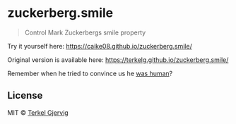 # zuckerberg.smile
> Control Mark Zuckerbergs smile property 

Try it yourself here: https://caike08.github.io/zuckerberg.smile/

Original version is available here: https://terkelg.github.io/zuckerberg.smile/

Remember when he tried to convince us he [was human](https://www.youtube.com/watch?v=2qGVVxaosDM)?


## License

MIT © [Terkel Gjervig](https://terkel.com)

